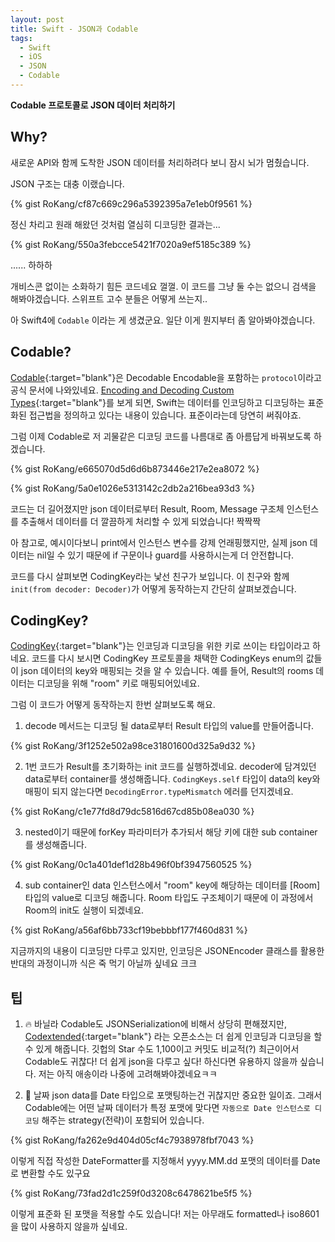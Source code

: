```yaml
---
layout: post
title: Swift - JSON과 Codable
tags:
  - Swift
  - iOS
  - JSON
  - Codable
---
```

**Codable 프로토콜로 JSON 데이터 처리하기**

## Why?
새로운 API와 함께 도착한 JSON 데이터를 처리하려다 보니 잠시 뇌가 멈췄습니다.

JSON 구조는 대충 이랬습니다.

<!-- JSON 예제 코드 -->
{% gist RoKang/cf87c669c296a5392395a7e1eb0f9561 %}

정신 차리고 원래 해왔던 것처럼 열심히 디코딩한 결과는...

<!-- 하드하게 디코딩한 코드 -->
{% gist RoKang/550a3febcce5421f7020a9ef5185c389 %}

...... 하하하

개비스콘 없이는 소화하기 힘든 코드네요 껄껄. 이 코드를 그냥 둘 수는 없으니 검색을 해봐야겠습니다. 스위프트 고수 분들은 어떻게 쓰는지..

아 Swift4에 `Codable` 이라는 게 생겼군요. 일단 이게 뭔지부터 좀 알아봐야겠습니다.

## Codable?
[Codable](https://developer.apple.com/documentation/swift/codable){:target="blank"}은 Decodable Encodable을 포함하는 `protocol`이라고 공식 문서에 나와있네요. [Encoding and Decoding Custom Types](https://developer.apple.com/documentation/foundation/archives_and_serialization/encoding_and_decoding_custom_types){:target="blank"}를 보게 되면, Swift는 데이터를 인코딩하고 디코딩하는 표준화된 접근법을 정의하고 있다는 내용이 있습니다. 표준이라는데 당연히 써줘야죠.

그럼 이제 Codable로 저 괴물같은 디코딩 코드를 나름대로 좀 아름답게 바꿔보도록 하겠습니다.

<!-- Codable 적용한 구조체 코드 -->
{% gist RoKang/e665070d5d6d6b873446e217e2ea8072 %}

<!-- Codable이 적용된 구조체로 디코딩하는 예제 코드 -->
{% gist RoKang/5a0e1026e5313142c2db2a216bea93d3 %}

코드는 더 길어졌지만 json 데이터로부터 Result, Room, Message 구조체 인스턴스를 추출해서 데이터를 더 깔끔하게 처리할 수 있게 되었습니다! 짝짝짝

아 참고로, 예시이다보니 print에서 인스턴스 변수를 강제 언래핑했지만, 실제 json 데이터는 nil일 수 있기 때문에 if 구문이나 guard를 사용하시는게 더 안전합니다.

코드를 다시 살펴보면 CodingKey라는 낯선 친구가 보입니다. 이 친구와 함께 `init(from decoder: Decoder)`가 어떻게 동작하는지 간단히 살펴보겠습니다.

## CodingKey?
[CodingKey](https://developer.apple.com/documentation/swift/codingkey){:target="blank"}는 인코딩과 디코딩을 위한 키로 쓰이는 타입이라고 하네요. 코드를 다시 보시면 CodingKey 프로토콜을 채택한 CodingKeys enum의 값들이 json 데이터의 key와 매핑되는 것을 알 수 있습니다. 예를 들어, Result의 rooms 데이터는 디코딩을 위해 "room" 키로 매핑되어있네요.

그럼 이 코드가 어떻게 동작하는지 한번 살펴보도록 해요.

1. decode 메서드는 디코딩 될 data로부터 Result 타입의 value를 만들어줍니다.
<!-- 표준 라이브러리 코드 1 -->
{% gist RoKang/3f1252e502a98ce31801600d325a9d32 %}


2. 1번 코드가 Result를 초기화하는 init 코드를 실행하겠네요. decoder에 담겨있던 data로부터 container를 생성해줍니다. `CodingKeys.self` 타입이 data의 key와 매핑이 되지 않는다면 `DecodingError.typeMismatch` 에러를 던지겠네요.
<!-- 표준 라이브러리 코드 2 -->
{% gist RoKang/c1e77fd8d79dc5816d67cd85b08ea030 %}


3. nested이기 때문에 forKey 파라미터가 추가되서 해당 키에 대한 sub container를 생성해줍니다.
<!-- 표준 라이브러리 코드 3 -->
{% gist RoKang/0c1a401def1d28b496f0bf3947560525 %}


4. sub container인 data 인스턴스에서 "room" key에 해당하는 데이터를 [Room] 타입의 value로 디코딩 해줍니다.
Room 타입도 구조체이기 때문에 이 과정에서 Room의 init도 실행이 되겠네요.
<!-- 표준 라이브러리 코드 4 -->
{% gist RoKang/a56af6bb733cf19bebbbf177f460d831 %}

지금까지의 내용이 디코딩만 다루고 있지만, 인코딩은 JSONEncoder 클래스를 활용한 반대의 과정이니까 식은 죽 먹기 아닐까 싶네요 크크

## 팁
1. 🔥 바닐라 Codable도 JSONSerialization에 비해서 상당히 편해졌지만, [Codextended](https://github.com/JohnSundell/Codextended){:target="blank"} 라는 오픈소스는 더 쉽게 인코딩과 디코딩을 할 수 있게 해줍니다. 깃헙의 Star 수도 1,100이고 커밋도 비교적(?) 최근이어서 Codable도 귀찮다! 더 쉽게 json을 다루고 싶다! 하신다면 유용하지 않을까 싶습니다. 저는 아직 애송이라 나중에 고려해봐야겠네요ㅋㅋ

2. 📆 날짜 json data를 Date 타입으로 포맷팅하는건 귀찮지만 중요한 일이죠. 그래서 Codable에는 어떤 날짜 데이터가 특정 포맷에 맞다면 `자동으로 Date 인스턴스로 디코딩` 해주는 strategy(전략)이 포함되어 있습니다.
<!-- JSONDecoder().dateDecodingStrategy 예제 코드 1 -->
{% gist RoKang/fa262e9d404d05cf4c7938978fbf7043 %}

이렇게 직접 작성한 DateFormatter를 지정해서 yyyy.MM.dd 포맷의 데이터를 Date로 변환할 수도 있구요

<!-- JSONDecoder().dateDecodingStrategy 예제 코드 2 -->
{% gist RoKang/73fad2d1c259f0d3208c6478621be5f5 %}

이렇게 표준화 된 포맷을 적용할 수도 있습니다!
저는 아무래도 formatted나 iso8601을 많이 사용하지 않을까 싶네요.